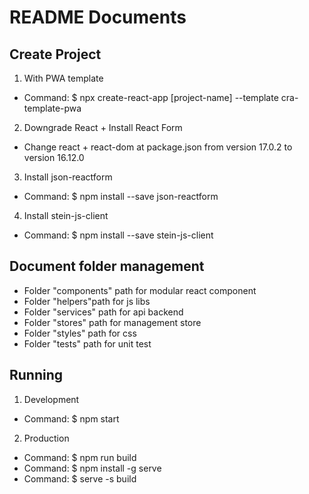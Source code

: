 # README Documents

## Create Project
1. With PWA template
- Command: $ npx create-react-app [project-name] --template cra-template-pwa
2. Downgrade React + Install React Form
- Change react + react-dom at package.json from version 17.0.2 to version 16.12.0
3. Install json-reactform
- Command: $ npm install --save json-reactform
4. Install stein-js-client
- Command: $ npm install --save stein-js-client
## Document folder management 
- Folder "components" path for modular react component
- Folder "helpers"path for js libs
- Folder "services" path for api backend
- Folder "stores" path for management store
- Folder "styles" path for css
- Folder "tests" path for unit test
## Running
1. Development
- Command: $ npm start
2. Production
- Command: $ npm run build
- Command: $ npm install -g serve
- Command: $ serve -s build
